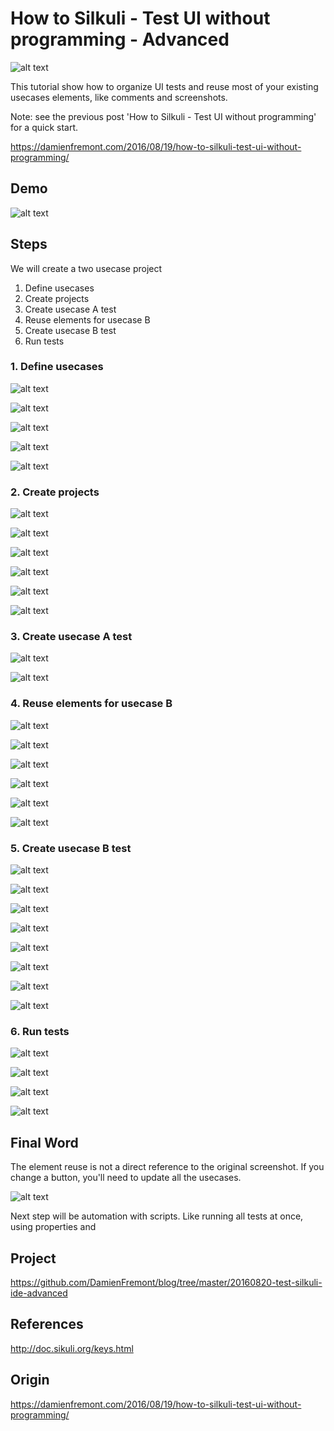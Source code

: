 How to Silkuli - Test UI without programming - Advanced
======
 
![alt text](screenshots/ScreenShot000.jpg)

This tutorial show how to organize UI tests and reuse most of your existing usecases elements, like comments and screenshots.

Note: see the previous post 'How to Silkuli - Test UI without programming' for a quick start.

https://damienfremont.com/2016/08/19/how-to-silkuli-test-ui-without-programming/

## Demo

![alt text](screenshots/demo.gif)

## Steps

We will create a two usecase project

1. Define usecases
2. Create projects
3. Create usecase A test
4. Reuse elements for usecase B
5. Create usecase B test
6. Run tests

### 1. Define usecases

![alt text](screenshots/ScreenShot001.png)

![alt text](screenshots/ScreenShot002.png)

![alt text](screenshots/ScreenShot003.png)

![alt text](screenshots/ScreenShot004.png)

![alt text](screenshots/ScreenShot005.png)

### 2. Create projects

![alt text](screenshots/ScreenShot006.png)

![alt text](screenshots/ScreenShot007.png)

![alt text](screenshots/ScreenShot008.png)

![alt text](screenshots/ScreenShot009.png)

![alt text](screenshots/ScreenShot010.png)

![alt text](screenshots/ScreenShot011.png)

### 3. Create usecase A test

![alt text](screenshots/ScreenShot012.png)

![alt text](screenshots/ScreenShot013.png)

### 4. Reuse elements for usecase B

![alt text](screenshots/ScreenShot014.png)

![alt text](screenshots/ScreenShot015.png)

![alt text](screenshots/ScreenShot016.png)

![alt text](screenshots/ScreenShot017.png)

![alt text](screenshots/ScreenShot018.png)

![alt text](screenshots/ScreenShot019.png)

### 5. Create usecase B test

![alt text](screenshots/ScreenShot020.png)

![alt text](screenshots/ScreenShot021.png)

![alt text](screenshots/ScreenShot022.png)

![alt text](screenshots/ScreenShot023.png)

![alt text](screenshots/ScreenShot024.png)

![alt text](screenshots/ScreenShot025.png)

![alt text](screenshots/ScreenShot026.png)

![alt text](screenshots/ScreenShot027.png)

### 6. Run tests

![alt text](screenshots/ScreenShot028.png)

![alt text](screenshots/ScreenShot029.png)

![alt text](screenshots/ScreenShot030.png)

![alt text](screenshots/ScreenShot031.png)

## Final Word

The element reuse is not a direct reference to the original screenshot. If you change a button, you'll need to update all the usecases.

![alt text](screenshots/ScreenShot032.png)

Next step will be automation with scripts. Like running all tests at once, using properties and 

## Project

https://github.com/DamienFremont/blog/tree/master/20160820-test-silkuli-ide-advanced

## References

http://doc.sikuli.org/keys.html

## Origin

https://damienfremont.com/2016/08/19/how-to-silkuli-test-ui-without-programming/
